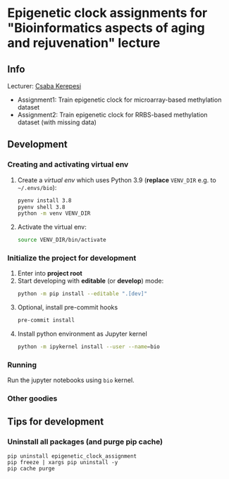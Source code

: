 # Epigenetic clock assignments for "Bioinformatics aspects of aging and rejuvenation" lecture

## Info

Lecturer: [Csaba Kerepesi](https://kerepesi.web.elte.hu/)

* Assignment1: Train epigenetic clock for microarray-based methylation dataset
* Assignment2: Train epigenetic clock for RRBS-based methylation dataset (with missing data)

## Development

### Creating and activating virtual env

1. Create a *virtual env* which uses Python 3.9 (**replace** `VENV_DIR` e.g. to `~/.envs/bio`):
    ```bash
    pyenv install 3.8
    pyenv shell 3.8
    python -m venv VENV_DIR
    ```
2. Activate the virtual env:
    ```bash
    source VENV_DIR/bin/activate
    ```
    
### Initialize the project for development

1. Enter into **project root**
2. Start developing with **editable** (or **develop**) mode:
    ```bash
    python -m pip install --editable ".[dev]"
    ```
3. Optional, install pre-commit hooks
    ```bash
    pre-commit install
    ```
4. Install python environment as Jupyter kernel
   ```bash
   python -m ipykernel install --user --name=bio
   ```

### Running

Run the jupyter notebooks using `bio` kernel.


### Other goodies

## Tips for development

### Uninstall all packages (and purge pip cache)

```
pip uninstall epigenetic_clock_assignment
pip freeze | xargs pip uninstall -y
pip cache purge
```
